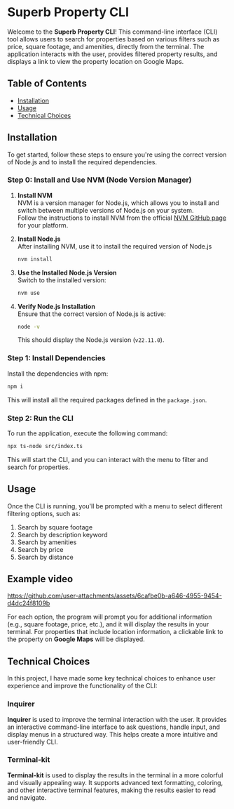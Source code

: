 # Superb Property CLI

Welcome to the **Superb Property CLI**! This command-line interface (CLI) tool allows users to search for properties based on various filters such as price, square footage, and amenities, directly from the terminal. The application interacts with the user, provides filtered property results, and displays a link to view the property location on Google Maps.

## Table of Contents

- [Installation](#installation)
- [Usage](#usage)
- [Technical Choices](#technical-choices)

## Installation

To get started, follow these steps to ensure you're using the correct version of Node.js and to install the required dependencies.

### Step 0: Install and Use NVM (Node Version Manager)

1. **Install NVM**  
   NVM is a version manager for Node.js, which allows you to install and switch between multiple versions of Node.js on your system.  
   Follow the instructions to install NVM from the official [NVM GitHub page](https://github.com/nvm-sh/nvm) for your platform.

2. **Install Node.js**  
   After installing NVM, use it to install the required version of Node.js

   ```bash
   nvm install
   ```

3. **Use the Installed Node.js Version**  
   Switch to the installed version:

   ```bash
   nvm use
   ```

4. **Verify Node.js Installation**  
   Ensure that the correct version of Node.js is active:

   ```bash
   node -v
   ```

   This should display the Node.js version (`v22.11.0`).

### Step 1: Install Dependencies

Install the dependencies with npm:

```bash
npm i
```

This will install all the required packages defined in the `package.json`.

### Step 2: Run the CLI

To run the application, execute the following command:

```bash
npx ts-node src/index.ts
```

This will start the CLI, and you can interact with the menu to filter and search for properties.

## Usage

Once the CLI is running, you'll be prompted with a menu to select different filtering options, such as:

1. Search by square footage
2. Search by description keyword
3. Search by amenities
4. Search by price
5. Search by distance

## Example video

https://github.com/user-attachments/assets/6cafbe0b-a646-4955-9454-d4dc24f8109b


For each option, the program will prompt you for additional information (e.g., square footage, price, etc.), and it will display the results in your terminal. For properties that include location information, a clickable link to the property on **Google Maps** will be displayed.

## Technical Choices

In this project, I have made some key technical choices to enhance user experience and improve the functionality of the CLI:

### **Inquirer**

**Inquirer** is used to improve the terminal interaction with the user. It provides an interactive command-line interface to ask questions, handle input, and display menus in a structured way. This helps create a more intuitive and user-friendly CLI.

### **Terminal-kit**

**Terminal-kit** is used to display the results in the terminal in a more colorful and visually appealing way. It supports advanced text formatting, coloring, and other interactive terminal features, making the results easier to read and navigate.